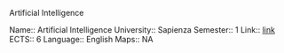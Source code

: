 Artificial Intelligence

Name:: Artificial Intelligence
University:: Sapienza
Semester:: 1
Link:: [link](https://corsidilaurea.uniroma1.it/en/view-course-details/2021/30431/20210916103754/bc7cff36-4b23-4391-8c0d-1531261a5f50/f9fb5645-9af3-4ea9-bb46-0d1bdf0fb35a/7611e19a-ca0a-499c-a08c-f5572d80b957/f9c52cf7-4d79-4f6c-9262-89f07755e00c)
ECTS:: 6
Language:: English
Maps:: NA